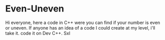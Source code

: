 # Even-Uneven
Hi everyone, here a code in C++ were you can find if your number is even or uneven.
If anyone has an idea of a code I could create at my level, i'll take it.
code it on Dev C++.
Sxl
